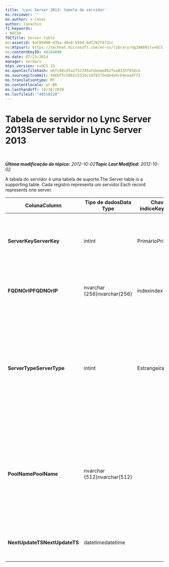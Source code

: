 ```yaml
---
title: 'Lync Server 2013: tabela de servidor'
ms.reviewer: ''
ms.author: v-lanac
author: lanachin
f1.keywords:
- NOCSH
TOCTitle: Server table
ms:assetid: 9af89d08-d35a-48e8-b56d-6df292f973cc
ms:mtpsurl: https://technet.microsoft.com/en-us/library/Gg398801(v=OCS.15)
ms:contentKeyID: 48184890
ms.date: 07/23/2014
manager: serdars
mtps_version: v=OCS.15
ms.openlocfilehash: ebfc08cd5a27527d5afebdae8b2fea8335f93dcb
ms.sourcegitcommit: 4d6bf5c58b2c553dc1df8375ede4a9cb9eaadff2
ms.translationtype: MT
ms.contentlocale: pt-BR
ms.lasthandoff: 10/16/2020
ms.locfileid: "48510228"
---
```

# <a name="server-table-in-lync-server-2013"></a><span data-ttu-id="96748-102">Tabela de servidor no Lync Server 2013</span><span class="sxs-lookup"><span data-stu-id="96748-102">Server table in Lync Server 2013</span></span>

<div data-xmlns="http://www.w3.org/1999/xhtml">

<div class="topic" data-xmlns="http://www.w3.org/1999/xhtml" data-msxsl="urn:schemas-microsoft-com:xslt" data-cs="https://msdn.microsoft.com/">

<div data-asp="https://msdn2.microsoft.com/asp">



</div>

<div id="mainSection">

<div id="mainBody">

<span> </span>

<span data-ttu-id="96748-103">_**Última modificação do tópico:** 2012-10-02_</span><span class="sxs-lookup"><span data-stu-id="96748-103">_**Topic Last Modified:** 2012-10-02_</span></span>

<span data-ttu-id="96748-104">A tabela do servidor é uma tabela de suporte.</span><span class="sxs-lookup"><span data-stu-id="96748-104">The Server table is a supporting table.</span></span> <span data-ttu-id="96748-105">Cada registro representa um servidor.</span><span class="sxs-lookup"><span data-stu-id="96748-105">Each record represents one server.</span></span>


<table>
<colgroup>
<col style="width: 25%" />
<col style="width: 25%" />
<col style="width: 25%" />
<col style="width: 25%" />
</colgroup>
<thead>
<tr class="header">
<th><span data-ttu-id="96748-106"><strong>Coluna</strong></span><span class="sxs-lookup"><span data-stu-id="96748-106"><strong>Column</strong></span></span></th>
<th><span data-ttu-id="96748-107"><strong>Tipo de dados</strong></span><span class="sxs-lookup"><span data-stu-id="96748-107"><strong>Data Type</strong></span></span></th>
<th><span data-ttu-id="96748-108"><strong>Chave/índice</strong></span><span class="sxs-lookup"><span data-stu-id="96748-108"><strong>Key/Index</strong></span></span></th>
<th><span data-ttu-id="96748-109"><strong>Detalhes</strong></span><span class="sxs-lookup"><span data-stu-id="96748-109"><strong>Details</strong></span></span></th>
</tr>
</thead>
<tbody>
<tr class="odd">
<td><p><span data-ttu-id="96748-110"><strong>ServerKey</strong></span><span class="sxs-lookup"><span data-stu-id="96748-110"><strong>ServerKey</strong></span></span></p></td>
<td><p><span data-ttu-id="96748-111">int</span><span class="sxs-lookup"><span data-stu-id="96748-111">int</span></span></p></td>
<td><p><span data-ttu-id="96748-112">Primário</span><span class="sxs-lookup"><span data-stu-id="96748-112">Primary</span></span></p></td>
<td><p><span data-ttu-id="96748-113">Número exclusivo que identifica o servidor.</span><span class="sxs-lookup"><span data-stu-id="96748-113">Unique number identifying the server.</span></span></p></td>
</tr>
<tr class="even">
<td><p><span data-ttu-id="96748-114"><strong>FQDNOrIP</strong></span><span class="sxs-lookup"><span data-stu-id="96748-114"><strong>FQDNOrIP</strong></span></span></p></td>
<td><p><span data-ttu-id="96748-115">nvarchar (256)</span><span class="sxs-lookup"><span data-stu-id="96748-115">nvarchar(256)</span></span></p></td>
<td><p><span data-ttu-id="96748-116">index</span><span class="sxs-lookup"><span data-stu-id="96748-116">index</span></span></p></td>
<td><p><span data-ttu-id="96748-117">Cadeia de caracteres de endereço MAC.</span><span class="sxs-lookup"><span data-stu-id="96748-117">MAC address string.</span></span></p></td>
</tr>
<tr class="odd">
<td><p><span data-ttu-id="96748-118"><strong>ServerType</strong></span><span class="sxs-lookup"><span data-stu-id="96748-118"><strong>ServerType</strong></span></span></p></td>
<td><p><span data-ttu-id="96748-119">int</span><span class="sxs-lookup"><span data-stu-id="96748-119">int</span></span></p></td>
<td><p><span data-ttu-id="96748-120">Estrangeira</span><span class="sxs-lookup"><span data-stu-id="96748-120">Foreign</span></span></p></td>
<td><p><span data-ttu-id="96748-121">1: servidor de mediação</span><span class="sxs-lookup"><span data-stu-id="96748-121">1: Mediation Server</span></span></p>
<p><span data-ttu-id="96748-122">2: Server16394 de conferência a/V: service32769 de borda A/V: gateway</span><span class="sxs-lookup"><span data-stu-id="96748-122">2: A/V Conferencing Server16394: A/V Edge service32769: Gateway</span></span></p></td>
</tr>
<tr class="even">
<td><p><span data-ttu-id="96748-123"><strong>PoolName</strong></span><span class="sxs-lookup"><span data-stu-id="96748-123"><strong>PoolName</strong></span></span></p></td>
<td><p><span data-ttu-id="96748-124">nvarchar (512)</span><span class="sxs-lookup"><span data-stu-id="96748-124">nvarchar(512)</span></span></p></td>
<td></td>
<td><p><span data-ttu-id="96748-125">Pool ao qual o servidor pertence.</span><span class="sxs-lookup"><span data-stu-id="96748-125">Pool the server belongs to.</span></span> <span data-ttu-id="96748-126">Aplicável somente para o servidor de conferência A/V.</span><span class="sxs-lookup"><span data-stu-id="96748-126">Only applicable for the A/V Conferencing Server.</span></span></p></td>
</tr>
<tr class="odd">
<td><p><span data-ttu-id="96748-127"><strong>NextUpdateTS</strong></span><span class="sxs-lookup"><span data-stu-id="96748-127"><strong>NextUpdateTS</strong></span></span></p></td>
<td><p><span data-ttu-id="96748-128">datetime</span><span class="sxs-lookup"><span data-stu-id="96748-128">datetime</span></span></p></td>
<td></td>
<td><p><span data-ttu-id="96748-129">Apenas para uso interno.</span><span class="sxs-lookup"><span data-stu-id="96748-129">For internal use only.</span></span></p></td>
</tr>
</tbody>
</table>


</div>

<span> </span>

</div>

</div>

</div>

